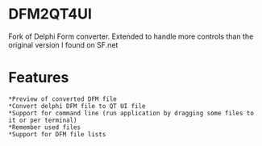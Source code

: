 DFM2QT4UI
=========

Fork of Delphi Form converter. Extended to handle more controls than the original version I found on SF.net


Features
========
    *Preview of converted DFM file
    *Convert delphi DFM file to QT UI file
    *Support for command line (run application by dragging some files to it or per terminal)
    *Remember used files
    *Support for DFM file lists
